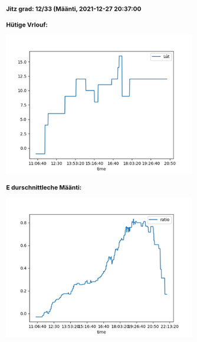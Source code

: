 ### Jitz grad: 12/33 (Määnti, 2021-12-27 20:37:00

### Hütige Vrlouf:
![Graph](Today.png)

### E durschnittleche Määnti:
![Graph](Määnti.png)